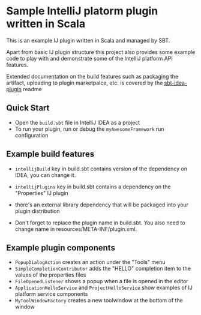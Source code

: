 # Sample IntelliJ platorm plugin written in Scala

This is an example IJ plugin written in Scala and managed by SBT.

Apart from basic IJ plugin structure this project also provides some example code to play with and demonstrate some
of the IntelliJ platform API features.

Extended documentation on the build features such as packaging the artifact, uploading to plugin marketpalce, etc. is covered by
the [sbt-idea-plugin](https://github.com/JetBrains/sbt-idea-plugin) readme

## Quick Start

- Open the `build.sbt` file in IntelliJ IDEA as a project
- To run your plugin, run or debug the `myAwesomeFramework` run configuration

## Example build features

- `intellijBuild` key in build.sbt contains version of the dependency on IDEA, you can change it.

- `intellijPlugins` key in build.sbt contains a dependency on the "Properties" IJ plugin

- there's an external library dependency that will be packaged into your plugin distribution

- Don't forget to replace the plugin name in build.sbt. You also need to change name in resources/META-INF/plugin.xml.

## Example plugin components

- `PopupDialogAction` creates an action under the "Tools" menu
- `SimpleCompletionContributor` adds the "HELLO" completion item to the values of the properties files
- `FileOpenedListener` shows a popup when a file is opened in the editor
- `ApplicationHelloService` and `ProjectHelloService` show examples of IJ platform service components
- `MyToolWindowFactory` creates a new toolwindow at the bottom of the window
